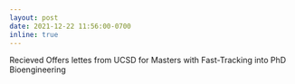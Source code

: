 ```yaml
---
layout: post
date: 2021-12-22 11:56:00-0700
inline: true
---
```

Recieved Offers lettes from UCSD for Masters with Fast-Tracking into PhD Bioengineering


